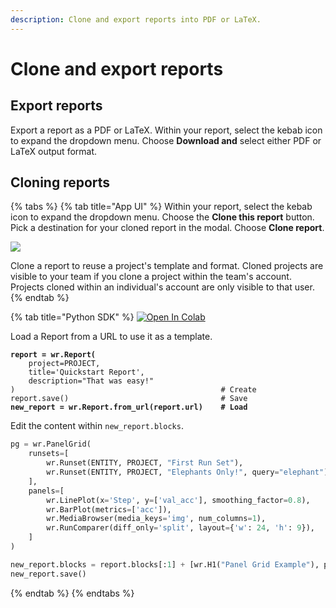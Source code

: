 ```yaml
---
description: Clone and export reports into PDF or LaTeX.
---
```


# Clone and export reports

## Export reports

Export a report as a PDF or LaTeX. Within your report, select the kebab icon to expand the dropdown menu. Choose **Download and** select either PDF or LaTeX output format.&#x20;

## Cloning reports

{% tabs %}
{% tab title="App UI" %}
Within your report, select the kebab icon to expand the dropdown menu. Choose the **Clone this report** button. Pick a destination for your cloned report in the modal. Choose **Clone report**.

![](../../.gitbook/assets/clone\_reports.gif)

Clone a report to reuse a project's template and format. Cloned projects are visible to your team if you clone a project within the team's account. Projects cloned within an individual's account are only visible to that user.
{% endtab %}

{% tab title="Python SDK" %}
[![Open In Colab](https://colab.research.google.com/assets/colab-badge.svg)](http://wandb.me/report\_api)

Load a Report from a URL to use it as a template.

<pre class="language-python"><code class="lang-python"><strong>report = wr.Report(
</strong>    project=PROJECT,
    title='Quickstart Report',
    description="That was easy!"
)                                              # Create
report.save()                                  # Save
<strong>new_report = wr.Report.from_url(report.url)    # Load
</strong></code></pre>

Edit the content within `new_report.blocks`.

```python
pg = wr.PanelGrid(
    runsets=[
        wr.Runset(ENTITY, PROJECT, "First Run Set"),
        wr.Runset(ENTITY, PROJECT, "Elephants Only!", query="elephant"),
    ],
    panels=[
        wr.LinePlot(x='Step', y=['val_acc'], smoothing_factor=0.8),
        wr.BarPlot(metrics=['acc']),
        wr.MediaBrowser(media_keys='img', num_columns=1),
        wr.RunComparer(diff_only='split', layout={'w': 24, 'h': 9}),
    ]
)

new_report.blocks = report.blocks[:1] + [wr.H1("Panel Grid Example"), pg] + report.blocks[1:]
new_report.save()
```
{% endtab %}
{% endtabs %}







